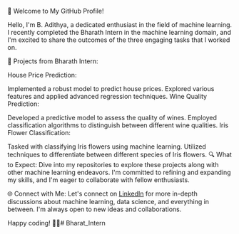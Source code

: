 👋 Welcome to My GitHub Profile!

Hello, I'm B. Adithya, a dedicated enthusiast in the field of machine learning. I recently completed the Bharath Intern in the machine learning domain, and I'm excited to share the outcomes of the three engaging tasks that I worked on.

🚀 Projects from Bharath Intern:

House Price Prediction:

Implemented a robust model to predict house prices.
Explored various features and applied advanced regression techniques.
Wine Quality Prediction:

Developed a predictive model to assess the quality of wines.
Employed classification algorithms to distinguish between different wine qualities.
Iris Flower Classification:

Tasked with classifying Iris flowers using machine learning.
Utilized techniques to differentiate between different species of Iris flowers.
🔍 What to Expect: Dive into my repositories to explore these projects along with other machine learning endeavors. I'm committed to refining and expanding my skills, and I'm eager to collaborate with fellow enthusiasts.

🌐 Connect with Me: Let's connect on [LinkedIn](https://www.linkedin.com/in/adhithya-adhi-a7a12a24b/) for more in-depth discussions about machine learning, data science, and everything in between. I'm always open to new ideas and collaborations.

Happy coding! 🚀✨# Bharat_Intern

